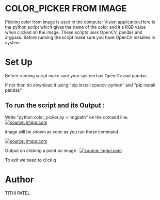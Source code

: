# COLOR_PICKER FROM IMAGE

Picking color from image is used in the computer Vision application.Here is the python script which gives the name of the color and it's RGB value when clicked on the image. These scripts uses OpenCV, pandas and argpass.
Before running the script make sure you have OpenCV installed in system.

# Set Up
Before running script make sure your system has Open Cv and pandas.

If not then do download it using "pip install opencv-python" and "pip install pandas"

## To run the script and its Output :

Write "python color_picker.py -i imgpath" on the comand line.
 <a href="https://imgur.com/W1dhN0x"><img src="https://i.imgur.com/W1dhN0x.png" title="source: imgur.com" /></a>

image will be shown as soon as you run these command

<a href="https://imgur.com/orZ4YZf"><img src="https://i.imgur.com/orZ4YZf.png" title="source: imgur.com" /></a>

Output on clicking a point on image :
<a href="https://imgur.com/VA4Y83O"><img src="https://i.imgur.com/VA4Y83O.png" title="source: imgur.com" /></a>

To exit we need to click q

# Author
TITHI PATEL
